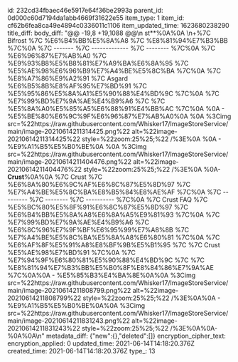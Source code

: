 id: 232cd34fbaec46e5917e64f36be2993a
parent_id: 0d000c60d7194da1abb4669f31622e55
item_type: 1
item_id: cf62b6fea8ca49e4894c0336011c1106
item_updated_time: 1623680238290
title_diff: 
body_diff: "@@ -19,8 +19,1088 @@\\n st**%0A%0A  \\n+%7C Bifrost %7C %E6%B4%BB%E5%8A%A8          %7C %E8%81%94%E7%B3%BB     %7C%0A  %7C ------- %7C ------------- %7C -------- %7C%0A  %7C %E6%96%87%E7%AB%A0    %7C %E9%93%B8%E5%B8%81%E7%A9%BA%E6%8A%95      %7C %E5%AE%98%E6%96%B9%E7%A4%BE%E5%8C%BA %7C%0A  %7C %E8%A7%86%E9%A2%91    %7C Asgard %E6%B5%8B%E8%AF%95%E7%BD%91 %7C %E5%95%86%E5%8A%A1%E5%90%88%E4%BD%9C %7C%0A  %7C %E7%99%BD%E7%9A%AE%E4%B9%A6  %7C               %7C %E5%8A%A0%E5%85%A5%E6%88%91%E4%BB%AC %7C%0A  %0A  - %E5%BE%80%E6%9C%9F%E6%96%87%E7%AB%A0%0A  %0A  %3Cimg src=%22https://raw.githubusercontent.com/Whisker17/ImageStoreService/main/image-20210614211314425.png%22 alt=%22image-20210614211314425%22 style=%22zoom:25%25;%22 /%3E%0A  %0A  - %E9%A1%B5%E5%B0%BE%0A  %0A    %3Cimg src=%22https://raw.githubusercontent.com/Whisker17/ImageStoreService/main/image-20210614211404476.png%22 alt=%22image-20210614211404476%22 style=%22zoom:25%25;%22 /%3E%0A  %0A- **Crust**%0A%0A  %7C Crust     %7C %E6%8A%80%E6%9C%AF%E6%8C%87%E5%8D%97 %7C %E7%A4%BE%E5%8C%BA%E8%B5%84%E8%AE%AF   %7C%0A  %7C --------- %7C -------- %7C ---------- %7C%0A  %7C Crust FAQ %7C %E5%BC%80%E5%8F%91%E6%8C%87%E5%8D%97 %7C %E6%B4%BB%E5%8A%A8%E6%8A%A5%E9%81%93   %7C%0A  %7C %E7%99%BD%E7%9A%AE%E4%B9%A6    %7C %E6%8C%96%E7%9F%BF%E6%95%99%E7%A8%8B %7C %E7%A4%BE%E5%8C%BA%E5%8A%A8%E6%80%81   %7C%0A  %7C %E6%AF%8F%E5%91%A8%E8%BF%9B%E5%B1%95  %7C          %7C Crust %E5%AE%98%E7%BD%91 %7C%0A  %7C %E7%94%9F%E6%80%81%E5%90%88%E4%BD%9C  %7C          %7C %E8%81%94%E7%B3%BB%E5%B0%8F%E8%84%86%E7%9A%AE %7C%0A%0A  - %E5%85%B3%E4%BA%8E%0A%0A    %3Cimg src=%22https://raw.githubusercontent.com/Whisker17/ImageStoreService/main/image-20210614211808799.png%22 alt=%22image-20210614211808799%22 style=%22zoom:25%25;%22 /%3E%0A%0A  - %E9%A1%B5%E5%B0%BE%0A%0A    %3Cimg src=%22https://raw.githubusercontent.com/Whisker17/ImageStoreService/main/image-20210614211831243.png%22 alt=%22image-20210614211831243%22 style=%22zoom:25%25;%22 /%3E%0A%0A- %0A%0A\\n"
metadata_diff: {"new":{},"deleted":[]}
encryption_cipher_text: 
encryption_applied: 0
updated_time: 2021-06-14T14:18:20.376Z
created_time: 2021-06-14T14:18:20.376Z
type_: 13